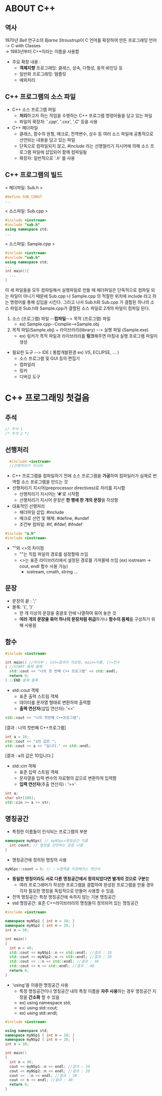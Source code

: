 # ABOUT C++
## 역사
1970년 *Bell* 연구소의 *Bjarne Stroustrup*이 C 언어를 확장하여 만든 프로그래밍 언어<br>
-> C with Classes
<br>
-> 1983년부터 C++이라는 이름을 사용함
- 주요 확장 내용 :
  - **객체지향** 프로그래밍: 클래스, 상속, 다형성, 동적 바인딩 등
  - 일반화 프로그래밍: 템플릿
  - 예외처리

## C++ 프로그램의 소스 파일
- C++ 소스 프로그램 파일
  - **처리**하고자 하는 작업을 수행하는 C++ 프로그램 명령어들을 담고 있는 파일
  - 파일의 확장자: '*.cpp*', '*.cxx*', '*.C*' 등을 사용
- C++ 헤더파일
  - 클래스, 함수의 원형, 매크로, 전역변수, 상수 등 여러 소스 파일에 공통적으로 선언되는 내용을 담고 있는 파일
  - 단독으로 컴파일되지 않고, *#include* 라는 선행철리기 지시어에 의해 소스 프로그램 파일에 삽입되어 함께 컴파일됨
  - 확장자: 일반적으로 '*.h*' 를 사용

## C++ 프로그램의 빌드
< 헤더파일: Sub.h >
```C++
#define SUB_CONST
...
```
< 소스파일: Sub.cpp >
```C++
#include <iostream>
#include "sub.h"
using namespace std;
...
```
< 소스파일: Sample.cpp >
```C++
#include <iostream>
#include "sub.h"
using namespace std;
...
int main(){
  ...
}
```
 이 세 파일들을 모두 컴파일해서 실행파일로 만들 때 헤더파일은 단독적으로 컴파일 되는 파일이 아니기 때문에 Sub.cpp 나 Sample.cpp 의 적절한 위치에 include 라고 하는 명령어를 통해 삽입을 시킨다. 그리고 나서 Sub.h와 Sub.cpp 가 결합된 하나의 소스 파일과 Sub.h와 Sample.cpp가 결할된 소스 파일로 2개의 파일이 컴파일 된다.
 1. 소스 (프로그램) 파일 --**컴파일**--> 목적 (프로그램) 파일
    - ex) Sample.cpp--Complie-->Sample.obj
 2. 목적 파일(Sample.obj) + 라이브러리(library) --> 실행 파일 (Sample.exe)
    - ex) 링커가 목적 파일과 라이브러리를 **링크**해주면 마침내 실행 프로그램 파일이 생성
  - 필요한 도구 --> IDE ( 통합개발환경 ex) VS, ECLIPSE, ... )
    - 소스 프로그램 및 GUI 등의 편집기
    - 컴파일러
    - 링커
    - 디버깅 도구

# C++ 프로그래밍 첫걸음
## 주석
  ```C++
  // 주석 1
  /* 주석 2 */
  ```
## 선행처리
```c++
  #include <iostream> 
  //선행처리기 지시어
```
- C++ 프로그램을 컴파일하기 전에 소스 프로그램을 **가공**하여 컴파일러가 실제로 번역할 소스 프로그램을 만드는 것
- 선행처리기 지시어(preprocessor directives)로 처리를 지시함
  - 선행처리기 지시어는 '**#**'로 시작함
  - 선행처리기 지시어 문장은 **한 행에 한 개의 문장**을 작성함
- 대표적인 선행처리
  - 헤더파일 삽입: #include
  - 매크로 선언 및 해제: #define, #undef
  - 조건부 컴파일: #if, #ifdef, #ifndef

```c++
#include "a.h"
#include <iostream>
```
- ""와 <>의 차이점
  - ""는 직접 파일의 경로를 설정할때 쓰임
  - <>는 표준 라이브러리에서 설정된 경로를 가져올때 쓰임 (ex) iostream -> cout, endl 함수 사용 가능)
    - iostream, cmath, string ...
  
## 문장
- 문장의 끝 : ';'<br>
- 블록: '{', '}'
  - 한 개 이상의 문장을 중괄호 안에 나열하여 묶어 놓은 것
  - **여러 개의 문장을 묶어 하나의 문장처럼 취급**하거나 **함수의 몸체**를 구성하기 위해 사용됨

## 함수
```c++
#include <iostream>

int main() //머리부 : int=결과의 자료형, main=이름, ()=인수
{ //START 몸체 블록
  std::cout << "나의 첫 번째 C++ 프로그램" << std::endl;
  return 0;
} //END 몸체 블록
```
- std::cout 객체
  - 표준 출력 스트림 객체
  - 데이터를 문자열 형태로 변환하여 출력함
  - **출력 연산자**(삽입 연산자): '<<'
```c++
std::cout << "나의 첫번째 C++프로그램";
```
[결과 : 나의 첫번째 C++프로그램]
```c++
int a = 10;
std::cout << "a의 값은 ";
std::cout << a << "입니다." << std::endl;
```
[결과 : a의 값은 10입니다.]
<br>

- std::cin 객체
  - 표준 입력 스트림 객체
  - 문자열을 입력 변수의 자료형의 값으로 변환하여 입력함
  - **입력 연산자**(추출 연산자) : '>>'

```c++
int a;
char str[100];
std::cin >> a >> str;
```

## 명칭공간
- 특정한 이름들이 인식되는 프로그램의 부분
```c++
namespace myNSpc{ // myNSpc=명칭공간 이름
  int count; // 명칭을 선언하는 문장 나열
}
```
- 명칭공간에 정의된 명칭의 사용
```c++
myNSpc::count = 0; // ::=영역을 지정해주는 연산자
```
- **동일한 명칭이라도 서로 다른 명칭공간에서 정의되었다면 별개의 것으로 구분**함
  - 여러 프로그래머가 작성한 프로그램을 결합하여 완성된 프로그램을 만들 경우 각자 필요한 명칭을 독립적으로 만들어 사용할 수 있음
- 전역 명칭공간: 특정 명칭공간에 속하지 않는 기본 명칭공간
- std 명칭공간: 표준 C++라이브러리의 명칭들이 정의되어 있는 명칭공간
```c++
#include <iostream>

namespace myNSp1 { int n = 10; }
namespace myNSp2 { int n = 20; }
int n = 30;

int main()
{
  int n = 40;
  std::cout << myNSp1::n << std::endl; //결과 : 10
  std::cout << myNSp2::n << std::endl; //결과 : 20
  std::cout << ::n << std::endl; //결과 : 30
  std::cout << n << std::endl; //결과 : 40
  return 0;
}
```
- 'using'을 이용한 명칭공간 사용
  - 특정 명칭공간이나 명칭공간 내의 특정 이름을 **자주 사용**하는 경우 명칭공간 지정을 **간소화** 할 수 있음
  - ex) using namespace std;
  - ex) using std::cout;
  - ex) using std::endl;

```c++
#include <iostream>

using namespace std;
namespace myNSp1 { int n = 10; }
namespace myNSp2 { int n = 20; }
int n = 30;

int main()
{
  int n = 40;
  cout << myNSp1::n << endl; //결과 : 10
  cout << myNSp2::n << endl; //결과 : 20
  cout << ::n << endl; //결과 : 30
  cout << n << endl; //결과 : 40
  return 0;
}
```